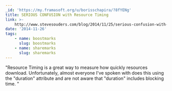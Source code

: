 ```yaml
---
_id: 'https://my.framasoft.org/u/borisschapira/?8fYENg'
title: SERIOUS CONFUSION with Resource Timing
link: >-
    http://www.stevesouders.com/blog/2014/11/25/serious-confusion-with-resource-timing/
date: '2014-11-26'
tags:
    - name: boostmarks
      slug: boostmarks
    - name: sharemarks
      slug: sharemarks
---
```


<div class="markdown"><p>&quot;Resource Timing is a great way to measure how quickly resources download. Unfortunately, almost everyone I've spoken with does this using the &quot;duration&quot; attribute and are not aware that &quot;duration&quot; includes blocking time. &quot;
</p></div>
